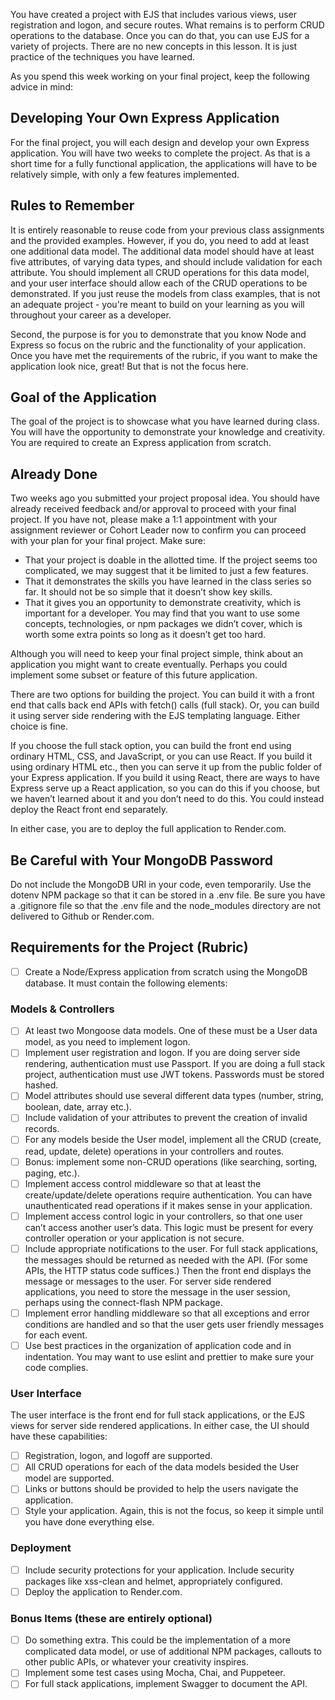 You have created a project with EJS that includes various views, user registration and logon, and secure routes. What remains is to perform CRUD operations to the database. Once you can do that, you can use EJS for a variety of projects. There are no new concepts in this lesson. It is just practice of the techniques you have learned.

As you spend this week working on your final project, keep the following advice in mind:

## Developing Your Own Express Application
For the final project, you will each design and develop your own Express application.  You will have two weeks to complete the project.  As that is a short time for a fully functional application, the applications will have to be relatively simple, with only a few features implemented.

## Rules to Remember
It is entirely reasonable to reuse code from your previous class assignments and the provided examples. However, if you do, you need to add at least one additional data model. The additional data model should have at least five attributes, of varying data types, and should include validation for each attribute. You should implement all CRUD operations for this data model, and your user interface should allow each of the CRUD operations to be demonstrated. If you just reuse the models from class examples, that is not an adequate project - you're meant to build on your learning as you will throughout your career as a developer.

Second, the purpose is for you to demonstrate that you know Node and Express so focus on the rubric and the functionality of your application. Once you have met the requirements of the rubric, if you want to make the application look nice, great! But that is not the focus here.

## Goal of the Application
The goal of the project is to showcase what you have learned during class. You will have the opportunity to demonstrate your knowledge and creativity. You are required to create an Express application from scratch. 

## Already Done
Two weeks ago you submitted your project proposal idea.  You should have already received feedback and/or approval to proceed with your final project.  If you have not, please make a 1:1 appointment with your assignment reviewer or Cohort Leader now to confirm you can proceed with your plan for your final project.  Make sure:

* That your project is doable in the allotted time.  If the project seems too complicated, we may suggest that it be limited to just a few features.
* That it demonstrates the skills you have learned in the class series so far.  It should not be so simple that it doesn’t show key skills.  
* That it gives you an opportunity to demonstrate creativity, which is important for a developer.
You may find that you want to use some concepts, technologies, or npm packages we didn’t cover, which is worth some extra points so long as it doesn’t get too hard.

Although you will need to keep your final project simple, think about an application you might want to create eventually. Perhaps you could implement some subset or feature of this future application.

There are two options for building the project. You can build it with a front end that calls back end APIs with fetch() calls (full stack). Or, you can build it using server side rendering with the EJS templating language. Either choice is fine.

If you choose the full stack option, you can build the front end using ordinary HTML, CSS, and JavaScript, or you can use React. If you build it using ordinary HTML etc., then you can serve it up from the public folder of your Express application. If you build it using React, there are ways to have Express serve up a React application, so you can do this if you choose, but we haven’t learned about it and you don’t need to do this. You could instead deploy the React front end separately.

In either case, you are to deploy the full application to Render.com.

## Be Careful with Your MongoDB Password
Do not include the MongoDB URI in your code, even temporarily. Use the dotenv NPM package so that it can be stored in a .env file. Be sure you have a .gitignore file so that the .env file and the node_modules directory are not delivered to Github or Render.com.

## Requirements for the Project (Rubric)
 - [ ] Create a Node/Express application from scratch using the MongoDB database. It must contain the following elements: 

### Models & Controllers

 - [ ] At least two Mongoose data models. One of these must be a User data model, as you need to implement logon.
 - [ ] Implement user registration and logon. If you are doing server side rendering, authentication must use Passport. If you are doing a full stack project, authentication must use JWT tokens. Passwords must be stored hashed.
 - [ ] Model attributes should use several different data types (number, string, boolean, date, array etc.).
 - [ ] Include validation of your attributes to prevent the creation of invalid records.
 - [ ] For any models beside the User model, implement all the CRUD (create, read, update, delete) operations in your controllers and routes.
 - [ ] Bonus: implement some non-CRUD operations (like searching, sorting, paging, etc.).
 - [ ] Implement access control middleware so that at least the create/update/delete operations require authentication. You can have unauthenticated read operations if it makes sense in your application.
 - [ ] Implement access control logic in your controllers, so that one user can’t access another user’s data. This logic must be present for every controller operation or your application is not secure.
 - [ ] Include appropriate notifications to the user. For full stack applications, the messages should be returned as needed with the API. (For some APIs, the HTTP status code suffices.) Then the front end displays the message or messages to the user. For server side rendered applications, you need to store the message in the user session, perhaps using the connect-flash NPM package.
 - [ ] Implement error handling middleware so that all exceptions and error conditions are handled and so that the user gets user friendly messages for each event.
 - [ ] Use best practices in the organization of application code and in indentation. You may want to use eslint and prettier to make sure your code complies.

### User Interface

The user interface is the front end for full stack applications, or the EJS views for server side rendered applications. In either case, the UI should have these capabilities:
 - [ ] Registration, logon, and logoff are supported.
 - [ ] All CRUD operations for each of the data models besided the User model are supported.
 - [ ] Links or buttons should be provided to help the users navigate the application.
 - [ ] Style your application. Again, this is not the focus, so keep it simple until you have done everything else.

### Deployment

 - [ ] Include security protections for your application. Include security packages like xss-clean and helmet, appropriately configured.
 - [ ] Deploy the application to Render.com.

### Bonus Items (these are entirely optional)

 - [ ] Do something extra.  This could be the implementation of a more complicated data model, or use of additional NPM packages, callouts to other public APIs, or whatever your creativity inspires.
 - [ ] Implement some test cases using Mocha, Chai, and Puppeteer.
 - [ ] For full stack applications, implement Swagger to document the API.
